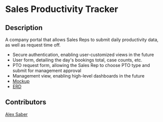 # Sales Productivity Tracker

## Description
A company portal that allows Sales Reps to submit daily productivity data, as well as request time off.
* Secure authentication, enabling user-customized views in the future
* User form, detailing the day's bookings total, case counts, etc.
* PTO request form, allowing the Sales Rep to choose PTO type and submit for management approval
* Management view, enabling high-level dashboards in the future
* [Mockup](https://app.moqups.com/alexsaber89@gmail.com/boE98GOFJX/edit/page/aa9df7b72)
* [ERD](https://www.lucidchart.com/documents/edit/19141ec2-69a7-4e9a-8890-2aaae9e8120e#)

## Contributors
[Alex Saber](http://github.com/alexsaber89)
